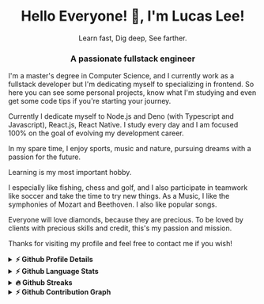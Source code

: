 <h1 align="center">Hello Everyone! 👋, I'm Lucas Lee!</h1>
<p align="center">Learn fast, Dig deep, See farther.</p>
<h3 align="center">A passionate fullstack engineer</h3>

I'm a master's degree in Computer Science, and I currently work as a fullstack developer but I'm dedicating myself to specializing in frontend. So here you can see some personal projects, know what I'm studying and even get some code tips if you're starting your journey.

Currently I dedicate myself to Node.js and Deno (with Typescript and Javascript), React.js, React Native. I study every day and I am focused 100% on the goal of evolving my development career.

In my spare time, I enjoy sports, music and nature, pursuing dreams with a passion for the future.

Learning is my most important hobby.

I especially like fishing, chess and golf, and I also participate in teamwork like soccer and take the time to try new things. As a Music, I like the symphonies of Mozart and Beethoven. I also like popular songs.

Everyone will love diamonds, because they are precious. To be loved by clients with precious skills and credit, this's my passion and mission.

Thanks for visiting my profile and feel free to contact me if you wish!

<details>
  <summary><b>⚡ Github Profile Details</b></summary>
  <p align="center"><img height="180em" src="https://github-profile-summary-cards.vercel.app/api/cards/profile-details?username=hard-working-diamondcreator&theme=github_dark" alt="hard-working-diamondcreator" align = "center"/></p>
</details>

<details>
    <summary><b>⚡ Github Language Stats</b></summary>
    <div align="center">
        <img height="180em" src="https://github-readme-stats.vercel.app/api/top-langs/?username=hard-working-diamondcreator&layout=compact&langs_count=7&theme=dark"/>
    </div>
</details>

<details>
    <summary><b>🔥 Github Streaks</b></summary>
    <p align="center"><img src="https://github-readme-streak-stats.herokuapp.com/?user=hard-working-diamondcreator&theme=black-ice&hide_border=true&stroke=0000&background=0D1117&ring=e05397&fire=e05397&currStreakLabel=e05397" alt="hard-working-diamondcreator" /></p>
</details>

<details>
    <summary><b>⚡ Github Contribution Graph</b></summary>
    <p align="center">
    <img src="https://activity-graph.herokuapp.com/graph?username=hard-working-diamondcreator&theme=dracula&bg_color=00000000&color=878787&line=4c8ed9&point=00000000&area=true&hide_border=true">
  </p>
</details>


